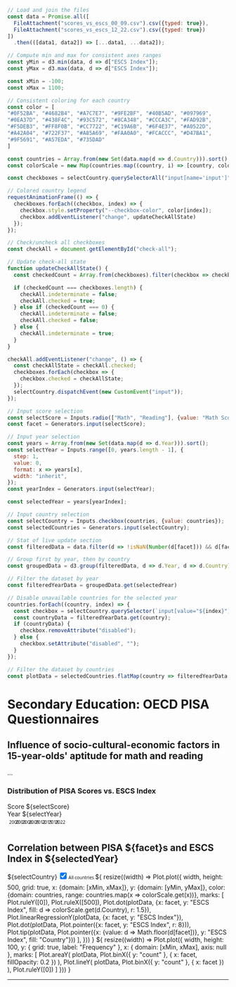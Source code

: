 ```js
// Load and join the files
const data = Promise.all([
  FileAttachment("scores_vs_escs_00_09.csv").csv({typed: true}),
  FileAttachment("scores_vs_escs_12_22.csv").csv({typed: true})
])
  .then(([data1, data2]) => [...data1, ...data2]);
```
```js
// Compute min and max for consistent axes ranges
const yMin = d3.min(data, d => d["ESCS Index"]);
const yMax = d3.max(data, d => d["ESCS Index"]);

const xMin = -100;
const xMax = 1100;
```
```js
// Consistent coloring for each country
const color = [
"#0F52BA", "#4682B4", "#A7C7E7", "#9FE2BF", "#40B5AD", "#097969",
"#0EA37D", "#438F4C", "#93C572", "#8CA348", "#CCCA3C", "#FAD92B",
"#F5DEB3", "#FF8F0B", "#CC7722", "#C19A6B", "#6F4E37", "#A0522D",
"#A42A04", "#722F37", "#A85A69", "#FAA0A0", "#FCACCC", "#D47BA1",
"#9F5691", "#A57EDA", "#735DAD"
]

const countries = Array.from(new Set(data.map(d => d.Country))).sort();
const colorScale = new Map(countries.map((country, i) => [country, color[i]]));
```
```js
const checkboxes = selectCountry.querySelectorAll("input[name='input']");
```
```js
// Colored country legend
requestAnimationFrame(() => {
  checkboxes.forEach((checkbox, index) => {
    checkbox.style.setProperty("--checkbox-color", color[index]);
    checkbox.addEventListener("change", updateCheckAllState)
  });
});
```
```js
// Check/uncheck all checkboxes
const checkAll = document.getElementById("check-all");

// Update check-all state
function updateCheckAllState() {
  const checkedCount = Array.from(checkboxes).filter(checkbox => checkbox.checked).length;

  if (checkedCount === checkboxes.length) {
    checkAll.indeterminate = false;
    checkAll.checked = true;
  } else if (checkedCount === 0) {
    checkAll.indeterminate = false;
    checkAll.checked = false;
  } else {
    checkAll.indeterminate = true;
  }
}

checkAll.addEventListener("change", () => {
  const checkAllState = checkAll.checked;
  checkboxes.forEach(checkbox => {
    checkbox.checked = checkAllState;
  });
  selectCountry.dispatchEvent(new CustomEvent("input"));
});
```
```js
// Input score selection
const selectScore = Inputs.radio(["Math", "Reading"], {value: "Math Score", valueof: x => x + " Score"});
const facet = Generators.input(selectScore);
```
```js
// Input year selection
const years = Array.from(new Set(data.map(d => d.Year))).sort();
const selectYear = Inputs.range([0, years.length - 1], {
  step: 1,
  value: 0,
  format: x => years[x],
  width: "inherit",
});
const yearIndex = Generators.input(selectYear);
```
```js
const selectedYear = years[yearIndex];
``` 
```js
// Input country selection
const selectCountry = Inputs.checkbox(countries, {value: countries});
const selectedCountries = Generators.input(selectCountry);
```
```js
// Stat of live update section
const filteredData = data.filter(d => !isNaN(Number(d[facet])) && d[facet] !== null && d[facet] !== undefined);
```
```js
// Group first by year, then by country
const groupedData = d3.group(filteredData, d => d.Year, d => d.Country);
```
```js
// Filter the dataset by year
const filteredYearData = groupedData.get(selectedYear)
```
```js
// Disable unavailable countries for the selected year
countries.forEach((country, index) => {
  const checkbox = selectCountry.querySelector(`input[value="${index}"]`);
  const countryData = filteredYearData.get(country);
  if (countryData) {
    checkbox.removeAttribute("disabled");
  } else {
    checkbox.setAttribute("disabled", "");
  }
});

// Filter the dataset by countries
const plotData = selectedCountries.flatMap(country => filteredYearData.get(country) || []);
```

# Secondary Education: OECD PISA Questionnaires

## Influence of socio-cultural-economic factors in 15-year-olds' aptitude for math and reading

...

### Distribution of PISA Scores vs. ESCS Index

<div class="grid grid-cols-2-3">
  <div class="card grid-rowspan-2" id="card-pisa-score">
    Score
    ${selectScore}
  </div>
  <div class="card grid-colspan-2 grid-rowspan-2" id="card-pisa-years">
    Year
    ${selectYear}
    <datalist id="pisa-years">
      <option value="0" label="2000"></option>
      <option value="1" label="2003"></option>
      <option value="2" label="2006"></option>
      <option value="3" label="2009"></option>
      <option value="4" label="2012"></option>
      <option value="5" label="2015"></option>
      <option value="6" label="2018"></option>
      <option value="7" label="2022"></option>
    </datalist>
  </div>
  <div class="card grid-wide" id="card-pisa1">
    <h2>Correlation between PISA ${facet}s and ESCS Index in ${selectedYear}</h2>
    ${selectCountry}
    <label>
      <input type="checkbox" id="check-all" checked="">
      All countries
    </label>
    ${
    resize((width) => Plot.plot({
      width,
      height: 500,
      grid: true,
      x: {domain: [xMin, xMax]},
      y: {domain: [yMin, yMax]},
      color: {domain: countries, range: countries.map(x => colorScale.get(x))},
      marks: [
        Plot.ruleY([0]),
        Plot.ruleX([500]),
        Plot.dot(plotData, {x: facet, y: "ESCS Index", fill: d => colorScale.get(d.Country), r: 1.5}),
        Plot.linearRegressionY(plotData, {x: facet, y: "ESCS Index"}),
        Plot.dot(plotData, Plot.pointer({x: facet, y: "ESCS Index", r: 8})),
        Plot.tip(plotData, Plot.pointer({x: {value: d => Math.floor(d[facet])}, y: "ESCS Index", fill: "Country"}))
      ],
  }))
  }
  ${
  resize((width) => Plot.plot({
  width,
  height: 100,
  y: { grid: true, label: "Frequency" },
  x: { domain: [xMin, xMax], axis: null },
  marks: [
    Plot.areaY(
      plotData, 
      Plot.binX({ y: "count" }, { x: facet, fillOpacity: 0.2 })
    ),
    Plot.lineY(
      plotData, 
      Plot.binX({ y: "count" }, { x: facet })
    ),
    Plot.ruleY([0])
  ]
  }))
  }</div>
</div>




---
<style>

#card-pisa-score form {
  flex: 1;
  align-content: center;
}

input[type="number"] {
  display: none;
}

input[type="range"]:input {
  scroll-behavior: auto;
}

datalist#pisa-years {
  display: flex;
  flex-direction: column;
  justify-content: space-between;
  writing-mode: vertical-lr;
  margin: 0 5px;
  font-family: system-ui, sans-serif;
  font-size: 10px;
}

datalist#pisa-years option {
  rotate: -90deg;
  transform: translate(4px, 3px);
}

#card-pisa1 input[name="input"] {
  appearance: none;
  width: 15px;
  height: 15px;
  border: 2px solid;
  border-radius: 2.5px;
  margin: 2px;
  flex-shrink: 0;
  cursor: pointer;
  display: inline-block;
  border-color: var(--checkbox-color, gray);
}

#card-pisa1 input[name="input"]:checked {
  background-color: var(--checkbox-color, gray);
}

#card-pisa1 input[disabled] {
  background-color: var(--theme-foreground-fainter) !important;
  border-color: var(--theme-foreground-faint) !important;
}

#card-pisa1 form, #card-pisa1 label {
  max-width: inherit !important;
  font-family: system-ui, sans-serif;
  font-size: 10px;
  margin-bottom: 0px;
}

#card-pisa1 form div {
  width: 100%;
  display: grid;
  grid-auto-flow: column;
  grid-template-rows: repeat(3, 1fr);
  align-items: center;
  justify-items: left;
  margin-top: 5px;
}

#check-all {
  margin-top: 2px;
  margin-left: 2px;
  margin-right: 2px;
  margin-bottom: 10px;
  width: 15px;
  height: 15px;
  flex-shrink: 0;
  cursor: pointer;
  display: inline-block;
}

@media (max-width: 640px) {
  #card-pisa1 form div {
    grid-template-rows: repeat(9, 1fr) !important;
  }
}

.grid-cols-2-3 {
  grid-template-rows: auto auto auto auto;
}

@container (min-width: 560px) {
  .grid-cols-2-3 {
    grid-template-columns: 1fr 3fr;
    grid-auto-flow: column;
  }

  .grid-cols-2-3 .grid-colspan-2 {
    grid-column: span 2;
  }

.grid-wide {
  grid-column: 1 / 4;
  grid-row: 3;
  height: auto;
  }
}

</style>